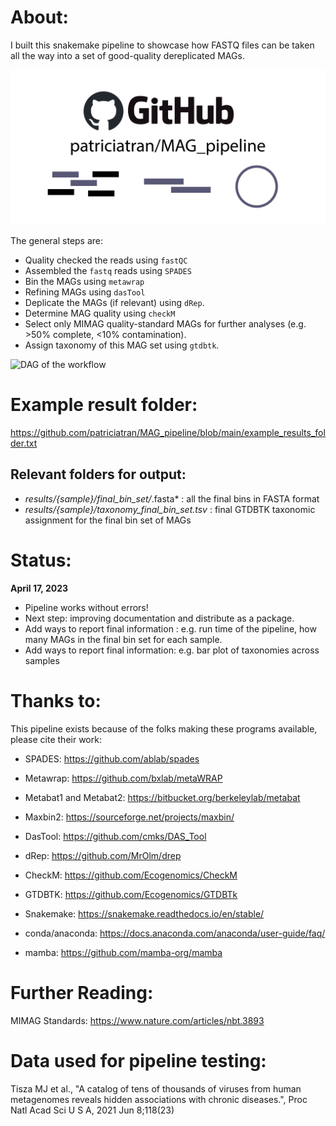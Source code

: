 # About:
I built this snakemake pipeline to showcase how FASTQ files can be taken all the way into a set of good-quality dereplicated MAGs.

![MAG pipeline logo](https://github.com/patriciatran/MAG_pipeline/blob/main/visuals/MAG_pipeline_logo.png)

The general steps  are:
- Quality checked the reads using `fastQC`
- Assembled the `fastq` reads using `SPADES`
- Bin the MAGs using `metawrap`
- Refining MAGs using `dasTool`
- Deplicate the MAGs (if relevant) using `dRep`.
- Determine MAG quality using `checkM`
- Select only MIMAG quality-standard MAGs for further analyses  (e.g. >50% complete, <10% contamination).
- Assign taxonomy of this MAG set using `gtdbtk`.

![DAG of the workflow](https://github.com/patriciatran/test_MAG_pipeline/blob/main/dag.svg)

# Example result folder:
https://github.com/patriciatran/MAG_pipeline/blob/main/example_results_folder.txt 

## Relevant folders for output:

- *results/{sample}/final_bin_set/*.fasta* : all the final bins in FASTA format
- *results/{sample}/taxonomy_final_bin_set.tsv* : final GTDBTK taxonomic assignment for the final bin set of MAGs

# Status:

**April 17, 2023**
- Pipeline works without errors!
- Next step: improving documentation and distribute as a package.
- Add ways to report final information : e.g. run time of the pipeline, how many MAGs in the final bin set for each sample.
- Add ways to report final information: e.g. bar plot of taxonomies across samples

# Thanks to:
This pipeline exists because of the folks making these programs available, please cite their work:
- SPADES: https://github.com/ablab/spades
- Metawrap: https://github.com/bxlab/metaWRAP
- Metabat1 and Metabat2: https://bitbucket.org/berkeleylab/metabat 
- Maxbin2: https://sourceforge.net/projects/maxbin/ 
- DasTool: https://github.com/cmks/DAS_Tool
- dRep: https://github.com/MrOlm/drep
- CheckM: https://github.com/Ecogenomics/CheckM 
- GTDBTK: https://github.com/Ecogenomics/GTDBTk

- Snakemake: https://snakemake.readthedocs.io/en/stable/
- conda/anaconda: https://docs.anaconda.com/anaconda/user-guide/faq/
- mamba: https://github.com/mamba-org/mamba

# Further Reading:
MIMAG Standards: https://www.nature.com/articles/nbt.3893

# Data used for pipeline testing:
Tisza MJ et al., "A catalog of tens of thousands of viruses from human metagenomes reveals hidden associations with chronic diseases.", Proc Natl Acad Sci U S A, 2021 Jun 8;118(23)
